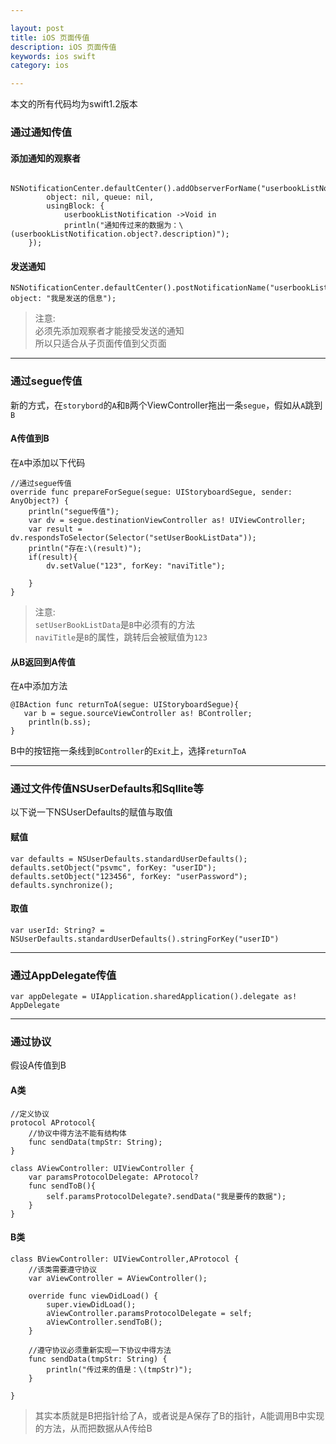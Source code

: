 ```yaml
---

layout: post
title: iOS 页面传值
description: iOS 页面传值
keywords: ios swift
category: ios

---
```


本文的所有代码均为swift1.2版本

### 通过通知传值

#### 添加通知的观察者

        NSNotificationCenter.defaultCenter().addObserverForName("userbookListNotification",
            object: nil, queue: nil,
            usingBlock: {
                userbookListNotification ->Void in
                println("通知传过来的数据为：\(userbookListNotification.object?.description)");
        });
  
      
#### 发送通知

	NSNotificationCenter.defaultCenter().postNotificationName("userbookListNotification", object: "我是发送的信息");  
	
> 注意:  
> 必须先添加观察者才能接受发送的通知  
> 所以只适合从子页面传值到父页面


---

### 通过segue传值

新的方式，在`storybord`的`A`和`B`两个ViewController拖出一条`segue`，假如从`A`跳到`B`  

#### A传值到B  

在`A`中添加以下代码  

    //通过segue传值
    override func prepareForSegue(segue: UIStoryboardSegue, sender: AnyObject?) {
        println("segue传值");
        var dv = segue.destinationViewController as! UIViewController;
        var result = dv.respondsToSelector(Selector("setUserBookListData"));
        println("存在:\(result)");
        if(result){
            dv.setValue("123", forKey: "naviTitle");
            
        }
    }

 > 注意:   
 > `setUserBookListData`是`B`中必须有的方法  
 > `naviTitle`是`B`的属性，跳转后会被赋值为`123`
 

#### 从B返回到A传值

 在`A`中添加方法
 
    @IBAction func returnToA(segue: UIStoryboardSegue){
       var b = segue.sourceViewController as! BController;
        println(b.ss);
    }
    
B中的按钮拖一条线到`BController`的`Exit`上，选择`returnToA`
 
 ---
 
### 通过文件传值NSUserDefaults和Sqllite等  

 以下说一下NSUserDefaults的赋值与取值
 
#### 赋值

	var defaults = NSUserDefaults.standardUserDefaults();
	defaults.setObject("psvmc", forKey: "userID");
	defaults.setObject("123456", forKey: "userPassword");
	defaults.synchronize();


#### 取值

	var userId: String? = NSUserDefaults.standardUserDefaults().stringForKey("userID")

---

### 通过AppDelegate传值

	var appDelegate = UIApplication.sharedApplication().delegate as! AppDelegate

---


### 通过协议

假设A传值到B 
 
#### A类

    //定义协议
    protocol AProtocol{
        //协议中得方法不能有结构体
        func sendData(tmpStr: String);
    }

    class AViewController: UIViewController {
        var paramsProtocolDelegate: AProtocol?
        func sendToB(){
            self.paramsProtocolDelegate?.sendData("我是要传的数据");
        }
    }

#### B类

    class BViewController: UIViewController,AProtocol {
        //该类需要遵守协议
        var aViewController = AViewController();
        
        override func viewDidLoad() {
            super.viewDidLoad();
            aViewController.paramsProtocolDelegate = self;
            aViewController.sendToB();
        }
        
        //遵守协议必须重新实现一下协议中得方法
        func sendData(tmpStr: String) {
            println("传过来的值是：\(tmpStr)");
        }
        
    }

> 其实本质就是B把指针给了A，或者说是A保存了B的指针，A能调用B中实现的方法，从而把数据从A传给B



 
 

     
